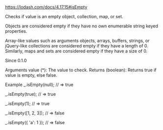 https://lodash.com/docs/4.17.15#isEmpty

Checks if value is an empty object, collection, map, or set.

Objects are considered empty if they have no own enumerable string keyed properties.

Array-like values such as arguments objects, arrays, buffers, strings, or jQuery-like collections are considered empty if they have a length of 0. Similarly, maps and sets are considered empty if they have a size of 0.

Since
0.1.0

Arguments
value (\*): The value to check.
Returns
(boolean): Returns true if value is empty, else false.

Example
\_.isEmpty(null);
// => true

\_.isEmpty(true);
// => true

\_.isEmpty(1);
// => true

\_.isEmpty([1, 2, 3]);
// => false

\_.isEmpty({ 'a': 1 });
// => false
